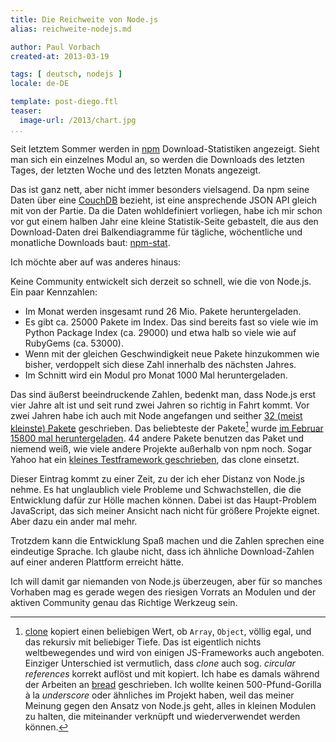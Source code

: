 ```yaml
---
title: Die Reichweite von Node.js
alias: reichweite-nodejs.md

author: Paul Vorbach
created-at: 2013-03-19

tags: [ deutsch, nodejs ]
locale: de-DE

template: post-diego.ftl
teaser:
  image-url: /2013/chart.jpg
...
```


Seit letztem Sommer werden in [npm](http://npmjs.org/) Download-Statistiken
angezeigt. Sieht man sich ein einzelnes Modul an, so werden die Downloads des
letzten Tages, der letzten Woche und des letzten Monats angezeigt.

Das ist ganz nett, aber nicht immer besonders vielsagend. Da npm seine Daten
über eine [CouchDB](http://couchdb.apache.org/) bezieht, ist eine ansprechende
JSON API gleich mit von der Partie. Da die Daten wohldefiniert vorliegen, habe
ich mir schon vor gut einem halben Jahr eine kleine Statistik-Seite gebastelt,
die aus den Download-Daten drei Balkendiagramme für tägliche, wöchentliche und
monatliche Downloads baut: [npm-stat](http://npm-stat.vorb.de/).

Ich möchte aber auf was anderes hinaus:

Keine Community entwickelt sich derzeit so schnell, wie die von Node.js. Ein
paar Kennzahlen:

  * Im Monat werden insgesamt rund 26 Mio. Pakete heruntergeladen.
  * Es gibt ca. 25000 Pakete im Index. Das sind bereits fast so viele wie im
    Python Package Index (ca. 29000) und etwa halb so viele wie auf RubyGems
    (ca. 53000).
  * Wenn mit der gleichen Geschwindigkeit neue Pakete hinzukommen wie bisher,
    verdoppelt sich diese Zahl innerhalb des nächsten Jahres.
  * Im Schnitt wird ein Modul pro Monat 1000 Mal heruntergeladen.

Das sind äußerst beeindruckende Zahlen, bedenkt man, dass Node.js erst vier
Jahre alt ist und seit rund zwei Jahren so richtig in Fahrt kommt. Vor zwei
Jahren habe ich auch mit Node angefangen und seither [32 (meist kleinste)
Pakete][packages] geschrieben. Das beliebteste der Pakete[^1] wurde
[im Februar 15800 mal heruntergeladen][clone-stats]. 44 andere Pakete benutzen
das Paket und niemend weiß, wie viele andere Projekte außerhalb von npm noch.
Sogar Yahoo hat ein [kleines Testframework geschrieben][yahoo-arrow], das clone
einsetzt.

[^1]: [clone] kopiert einen beliebigen Wert, ob `Array`, `Object`,
völlig egal, und das rekursiv mit beliebiger Tiefe. Das ist eigentlich nichts
weltbewegendes und wird von einigen JS-Frameworks auch angeboten. Einziger
Unterschied ist vermutlich, dass _clone_ auch sog. _circular references_ korrekt
auflöst und mit kopiert. Ich habe es damals während der Arbeiten an [bread]
geschrieben. Ich wollte keinen 500-Pfund-Gorilla à la _underscore_ oder
ähnliches im Projekt haben, weil das meiner Meinung gegen den Ansatz von Node.js
geht, alles in kleinen Modulen zu halten, die miteinander verknüpft und
wiederverwendet werden können.

[packages]: http://npmjs.org/~pvorb
[clone]: http://npmjs.org/package/clone
[clone-stats]: http://npm-stat.vorb.de/charts.html?package=clone
[yahoo-arrow]: https://npmjs.org/package/yahoo-arrow
[bread]: /log/tag/bread.html

Dieser Eintrag kommt zu einer Zeit, zu der ich eher Distanz von Node.js nehme.
Es hat unglaublich viele Probleme und Schwachstellen, die die Entwicklung dafür
zur Hölle machen können. Dabei ist das Haupt-Problem JavaScript, das sich meiner
Ansicht nach nicht für größere Projekte eignet. Aber dazu ein ander mal mehr.

Trotzdem kann die Entwicklung Spaß machen und die Zahlen sprechen eine
eindeutige Sprache. Ich glaube nicht, dass ich ähnliche Download-Zahlen auf
einer anderen Plattform erreicht hätte.

Ich will damit gar niemanden von Node.js überzeugen, aber für so manches
Vorhaben mag es gerade wegen des riesigen Vorrats an Modulen und der aktiven
Community genau das Richtige Werkzeug sein.

